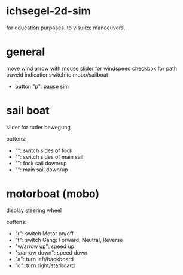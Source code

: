 # ichsegel-2d-sim
for education purposes. to visulize manoeuvers.

# general
move wind arrow with mouse
slider for windspeed
checkbox for path traveld indicatior
switch to mobo/sailboat
- button "p": pause sim

# sail boat
slider for ruder bewegung

buttons:
- "": switch sides of fock
- "": switch sides of main sail
- "": fock sail down/up
- "": main sail down/up

# motorboat (mobo)
display steering wheel

buttons:
- "r": switch Motor on/off
- "f": switch Gang: Forward, Neutral, Reverse
- "w/arrow up": speed up 
- "s/arrow down": speed down 
- "a": turn left/backboard 
- "d": turn right/starboard 

